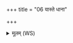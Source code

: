 +++
title = "06 यास्ते धाना"

+++
<details><summary>मूलम् (WS)</summary>

यास्ते धाना अनुकिरामि तिलमिश्राः स्वधावतीः ।  
तास्ते सन्तुद्भ्वीः प्रभ्वीस्तास्ते राजानु मन्यतां यमो ।  
अक्षितिं भूयसीम् ॥ ६ ॥
</details>